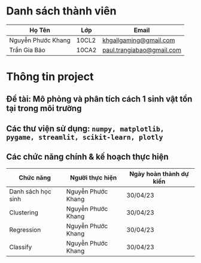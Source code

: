 # Danh sách thành viên

| Họ Tên             | Lớp   | Email                    |
| ------------------ | ----- | -------------------------|
| Nguyễn Phước Khang | 10CL2 | khgallgaming@gmail.com   |
| Trần Gia Bảo       | 10CA2 | paul.trangiabao@gmail.com|

# Thông tin project

## Đề tài: Mô phỏng và phân tích cách 1 sinh vật tồn tại trong môi trường

## Các thư viện sử dụng: `numpy, matplotlib, pygame, streamlit, scikit-learn, plotly`

## Các chức năng chính & kế hoạch thực hiện

| Chức năng          | Người thực hiện    | Ngày hoàn thành dự kiến |
| ------------------ | ------------------ | ----------------------- |
| Danh sách học sinh | Nguyễn Phước Khang | 30/04/23                |
| Clustering         | Nguyễn Phước Khang | 30/04/23                |
| Regression         | Nguyễn Phước Khang | 30/04/23                |
| Classify           | Nguyễn Phước Khang | 30/04/23                |
